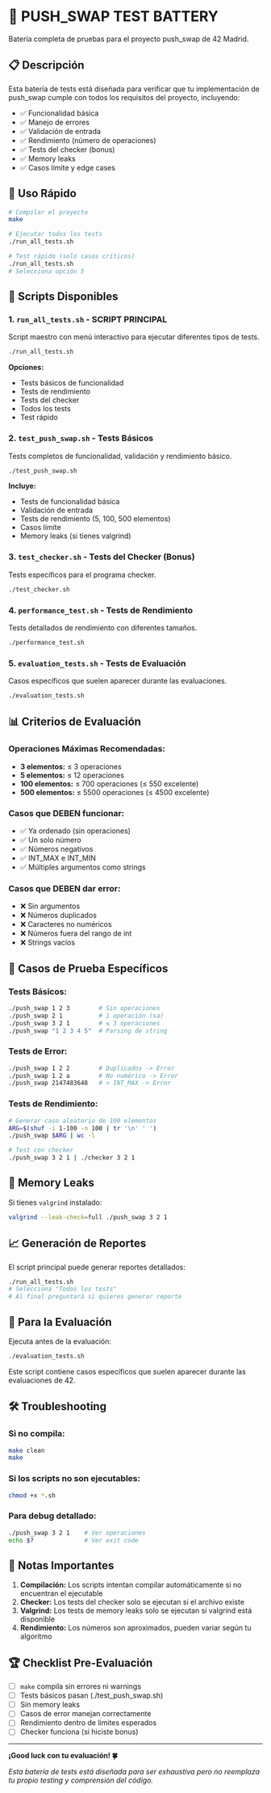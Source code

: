 # 🧪 PUSH_SWAP TEST BATTERY

Batería completa de pruebas para el proyecto push_swap de 42 Madrid.

## 📋 Descripción

Esta batería de tests está diseñada para verificar que tu implementación de push_swap cumple con todos los requisitos del proyecto, incluyendo:

- ✅ Funcionalidad básica
- ✅ Manejo de errores
- ✅ Validación de entrada
- ✅ Rendimiento (número de operaciones)
- ✅ Tests del checker (bonus)
- ✅ Memory leaks
- ✅ Casos límite y edge cases

## 🚀 Uso Rápido

```bash
# Compilar el proyecto
make

# Ejecutar todos los tests
./run_all_tests.sh

# Test rápido (solo casos críticos)
./run_all_tests.sh
# Selecciona opción 5
```

## 📁 Scripts Disponibles

### 1. `run_all_tests.sh` - **SCRIPT PRINCIPAL**
Script maestro con menú interactivo para ejecutar diferentes tipos de tests.

```bash
./run_all_tests.sh
```

**Opciones:**
- Tests básicos de funcionalidad
- Tests de rendimiento
- Tests del checker
- Todos los tests
- Test rápido

### 2. `test_push_swap.sh` - Tests Básicos
Tests completos de funcionalidad, validación y rendimiento básico.

```bash
./test_push_swap.sh
```

**Incluye:**
- Tests de funcionalidad básica
- Validación de entrada
- Tests de rendimiento (5, 100, 500 elementos)
- Casos límite
- Memory leaks (si tienes valgrind)

### 3. `test_checker.sh` - Tests del Checker (Bonus)
Tests específicos para el programa checker.

```bash
./test_checker.sh
```

### 4. `performance_test.sh` - Tests de Rendimiento
Tests detallados de rendimiento con diferentes tamaños.

```bash
./performance_test.sh
```

### 5. `evaluation_tests.sh` - Tests de Evaluación
Casos específicos que suelen aparecer durante las evaluaciones.

```bash
./evaluation_tests.sh
```

## 📊 Criterios de Evaluación

### Operaciones Máximas Recomendadas:
- **3 elementos:** ≤ 3 operaciones
- **5 elementos:** ≤ 12 operaciones
- **100 elementos:** ≤ 700 operaciones (≤ 550 excelente)
- **500 elementos:** ≤ 5500 operaciones (≤ 4500 excelente)

### Casos que DEBEN funcionar:
- ✅ Ya ordenado (sin operaciones)
- ✅ Un solo número
- ✅ Números negativos
- ✅ INT_MAX e INT_MIN
- ✅ Múltiples argumentos como strings

### Casos que DEBEN dar error:
- ❌ Sin argumentos
- ❌ Números duplicados
- ❌ Caracteres no numéricos
- ❌ Números fuera del rango de int
- ❌ Strings vacíos

## 🔧 Casos de Prueba Específicos

### Tests Básicos:
```bash
./push_swap 1 2 3        # Sin operaciones
./push_swap 2 1          # 1 operación (sa)
./push_swap 3 2 1        # ≤ 3 operaciones
./push_swap "1 2 3 4 5"  # Parsing de string
```

### Tests de Error:
```bash
./push_swap 1 2 2        # Duplicados -> Error
./push_swap 1 2 a        # No numérico -> Error
./push_swap 2147483648   # > INT_MAX -> Error
```

### Tests de Rendimiento:
```bash
# Generar caso aleatorio de 100 elementos
ARG=$(shuf -i 1-100 -n 100 | tr '\n' ' ')
./push_swap $ARG | wc -l

# Test con checker
./push_swap 3 2 1 | ./checker 3 2 1
```

## 🧠 Memory Leaks

Si tienes `valgrind` instalado:

```bash
valgrind --leak-check=full ./push_swap 3 2 1
```

## 📈 Generación de Reportes

El script principal puede generar reportes detallados:

```bash
./run_all_tests.sh
# Selecciona "Todos los tests"
# Al final preguntará si quieres generar reporte
```

## 🎯 Para la Evaluación

Ejecuta antes de la evaluación:

```bash
./evaluation_tests.sh
```

Este script contiene casos específicos que suelen aparecer durante las evaluaciones de 42.

## 🛠️ Troubleshooting

### Si no compila:
```bash
make clean
make
```

### Si los scripts no son ejecutables:
```bash
chmod +x *.sh
```

### Para debug detallado:
```bash
./push_swap 3 2 1    # Ver operaciones
echo $?              # Ver exit code
```

## 📝 Notas Importantes

1. **Compilación:** Los scripts intentan compilar automáticamente si no encuentran el ejecutable
2. **Checker:** Los tests del checker solo se ejecutan si el archivo existe
3. **Valgrind:** Los tests de memory leaks solo se ejecutan si valgrind está disponible
4. **Rendimiento:** Los números son aproximados, pueden variar según tu algoritmo

## 🏆 Checklist Pre-Evaluación

- [ ] `make` compila sin errores ni warnings
- [ ] Tests básicos pasan (./test_push_swap.sh)
- [ ] Sin memory leaks
- [ ] Casos de error manejan correctamente
- [ ] Rendimiento dentro de límites esperados
- [ ] Checker funciona (si hiciste bonus)

---

**¡Good luck con tu evaluación! 🍀**

*Esta batería de tests está diseñada para ser exhaustiva pero no reemplaza tu propio testing y comprensión del código.*
